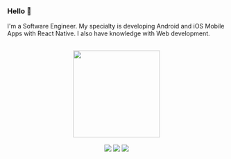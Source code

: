 ### Hello 👋

I'm a Software Engineer. My specialty is developing Android and iOS Mobile Apps with React Native.
I also have knowledge with Web development.

</br>

<div width="100%" align="center">
  <img height="200em" src="https://github-readme-stats.vercel.app/api/top-langs/?username=enzoodev&layout=compact&langs_count=7&theme=github_dark"/>
</div>

</br>

<div align="center"> 
    <a href="https://www.linkedin.com/in/enzo-developer/" target="_blank"><img src="https://img.shields.io/badge/-LinkedIn-%230077B5?style=for-the-badge&logo=linkedin&logoColor=white" target="_blank"></a> 
    <a href = "mailto:enzodm.dev@gmail.com"><img src="https://img.shields.io/badge/-Gmail-%23333?style=for-the-badge&logo=gmail&logoColor=white" target="_blank"></a>
    <a href="https://gitlab.com/enzoodev" target="_blank"><img src="https://img.shields.io/badge/-Gitlab-1a1817?style=for-the-badge&logo=gitlab" target="_blank"></a> 
</div>  
